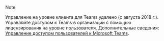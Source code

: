 > [!NOTE]
> Управление на уровне клиента для Teams удалено (с августа 2018 г.). Управляйте доступом к Teams в организации с помощью лицензирования на уровне пользователя. Дополнительные сведения: [Управление доступом пользователей к Microsoft Teams](../user-access.md).
